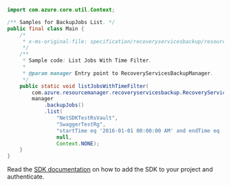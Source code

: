 ```java
import com.azure.core.util.Context;

/** Samples for BackupJobs List. */
public final class Main {
    /*
     * x-ms-original-file: specification/recoveryservicesbackup/resource-manager/Microsoft.RecoveryServices/stable/2021-12-01/examples/Common/ListJobsWithStartTimeAndEndTimeFilters.json
     */
    /**
     * Sample code: List Jobs With Time Filter.
     *
     * @param manager Entry point to RecoveryServicesBackupManager.
     */
    public static void listJobsWithTimeFilter(
        com.azure.resourcemanager.recoveryservicesbackup.RecoveryServicesBackupManager manager) {
        manager
            .backupJobs()
            .list(
                "NetSDKTestRsVault",
                "SwaggerTestRg",
                "startTime eq '2016-01-01 00:00:00 AM' and endTime eq '2017-11-29 00:00:00 AM'",
                null,
                Context.NONE);
    }
}
```

Read the [SDK documentation](https://github.com/Azure/azure-sdk-for-java/blob/azure-resourcemanager-recoveryservicesbackup_1.0.0-beta.4/sdk/recoveryservicesbackup/azure-resourcemanager-recoveryservicesbackup/README.md) on how to add the SDK to your project and authenticate.
